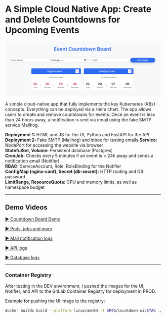 # A Simple Cloud Native App: Create and Delete Countdowns for Upcoming Events

![Countdown Board](demo-videos/countdown-board.png)

A simple cloud-native app that fully implements the key Kubernetes (K8s) concepts. Everything can be deployed via a Helm chart. The app allows users to create and remove countdowns for events. Once an event is less than 24 hours away, a notification is sent via email using the fake SMTP service Mailhog.

**Deployment 1:** HTML and JS for the UI, Python and FastAPI for the API  
**Deployment 2:** Fake SMTP (Mailhog) and inbox for testing emails 
**Service:** NodePort for accessing the website via browser  
**StatefulSet, Volume:** Persistent database (Postgres)  
**CronJob:** Checks every 5 minutes if an event is < 24h away and sends a notification email (Notifier)  
**RBAC:** ServiceAccount, Role, RoleBinding for the Notifier  
**ConfigMap (nginx-conf), Secret (db-secret):** HTTP routing and DB password  
**LimitRange, ResourceQuota:** CPU and memory limits, as well as namespace budget

---

## Demo Videos
 
[▶️ Countdown Board Demo](demo-videos/countdown-board1.mp4)

[▶️ Pods, jobs and more](demo-videos/countdown-board2.mp4)

[▶️ Mail notification logs](demo-videos/countdown-board3.mp4)

[▶️ API logs](demo-videos/countdown-board4.mp4)

[▶️ Database logs](demo-videos/countdown-board5.mp4)

---

### Container Registry

After testing in the DEV environment, I pushed the images for the UI, Notifier, and API to the GitLab Container Registry for deployment in PROD.

Example for pushing the UI image to the registry:  
```bash
docker buildx build --platform linux/amd64 -t $REG/countdown-ui:$TAG ./src/ui --push
```
